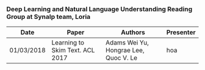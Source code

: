 ### Deep Learning and Natural Language Understanding Reading Group at Synalp team, Loria

| Date | Paper | Authors | Presenter|
|-------------|-------------|-------------|-------------|
| 01/03/2018 | Learning to Skim Text. ACL 2017 | Adams Wei Yu, Hongrae Lee, Quoc V. Le | hoa |
